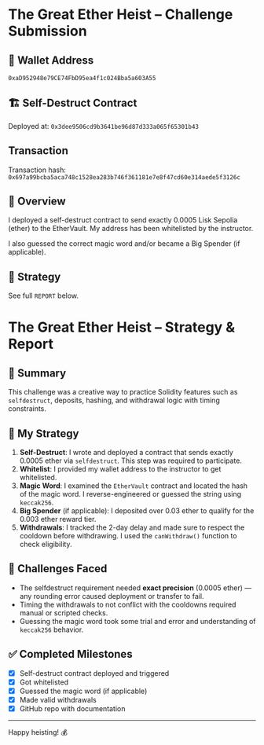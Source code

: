 # The Great Ether Heist – Challenge Submission

## 👤 Wallet Address
`0xaD952948e79CE74FbD95ea4f1c024Bba5a603A55`

## 🏗️ Self-Destruct Contract
Deployed at: `0x3dee9506cd9b3641be96d87d333a065f65301b43`

## Transaction
Transaction hash: `0x697a99bcba5aca748c1528ea283b746f361181e7e8f47cd60e314aede5f3126c`

## 🚀 Overview
I deployed a self-destruct contract to send exactly 0.0005 Lisk Sepolia (ether) to the EtherVault. My address has been whitelisted by the instructor.

I also guessed the correct magic word and/or became a Big Spender (if applicable).

## 📜 Strategy
See full `REPORT` below.


# The Great Ether Heist – Strategy & Report

## 📌 Summary
This challenge was a creative way to practice Solidity features such as `selfdestruct`, deposits, hashing, and withdrawal logic with timing constraints.

## 🎯 My Strategy
1. **Self-Destruct**: I wrote and deployed a contract that sends exactly 0.0005 ether via `selfdestruct`. This step was required to participate.
2. **Whitelist**: I provided my wallet address to the instructor to get whitelisted.
3. **Magic Word**: I examined the `EtherVault` contract and located the hash of the magic word. I reverse-engineered or guessed the string using `keccak256`.
4. **Big Spender** (if applicable): I deposited over 0.03 ether to qualify for the 0.003 ether reward tier.
5. **Withdrawals**: I tracked the 2-day delay and made sure to respect the cooldown before withdrawing. I used the `canWithdraw()` function to check eligibility.

## 🔧 Challenges Faced
- The selfdestruct requirement needed **exact precision** (0.0005 ether) — any rounding error caused deployment or transfer to fail.
- Timing the withdrawals to not conflict with the cooldowns required manual or scripted checks.
- Guessing the magic word took some trial and error and understanding of `keccak256` behavior.

## ✅ Completed Milestones
- [x] Self-destruct contract deployed and triggered
- [x] Got whitelisted
- [x] Guessed the magic word (if applicable)
- [x] Made valid withdrawals
- [x] GitHub repo with documentation

---

Happy heisting! 💰

